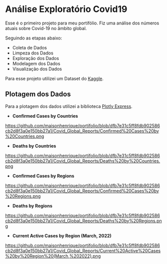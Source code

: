 # Análise Exploratório Covid19

Esse é o primeiro projeto para meu portifólio. Fiz uma análise dos números atuais sobre Covid-19 no âmbito global.

Seguindo as etapas abaixo:

* Coleta de Dados
* Limpeza dos Dados
* Exploração dos Dados
* Modelagem dos Dados
* Visualização dos Dados


Para esse projeto utilizei um Dataset do [Kaggle](https://www.kaggle.com/datasets/danielfesalbon/covid-19-global-reports-early-march-2022).


## Plotagem dos Dados

Para a plotagem dos dados utilizei a biblioteca [Plotly Express](https://plotly.com/python/plotly-express/).

* **Confirmed Cases by Countries**

https://github.com/maisonhenrique/portifolio/blob/dfb7e31c5ff8fdb902586cb2d8f3a0e150bb27a1/Covid_Global_Reports/Confirmed%20Cases%20by%20Countries.png

* **Deaths by Countries**

https://github.com/maisonhenrique/portifolio/blob/dfb7e31c5ff8fdb902586cb2d8f3a0e150bb27a1/Covid_Global_Reports/Deaths%20by%20Countries.png

* **Confirmed Cases by Regions**

https://github.com/maisonhenrique/portifolio/blob/dfb7e31c5ff8fdb902586cb2d8f3a0e150bb27a1/Covid_Global_Reports/Confirmed%20Cases%20by%20Regions.png

* **Deaths by Regions**

https://github.com/maisonhenrique/portifolio/blob/dfb7e31c5ff8fdb902586cb2d8f3a0e150bb27a1/Covid_Global_Reports/Deaths%20by%20Regions.png

* **Current Active Cases by Region (March, 2022)**

https://github.com/maisonhenrique/portifolio/blob/dfb7e31c5ff8fdb902586cb2d8f3a0e150bb27a1/Covid_Global_Reports/Current%20Active%20Cases%20by%20Region%20(March,%202022).png
